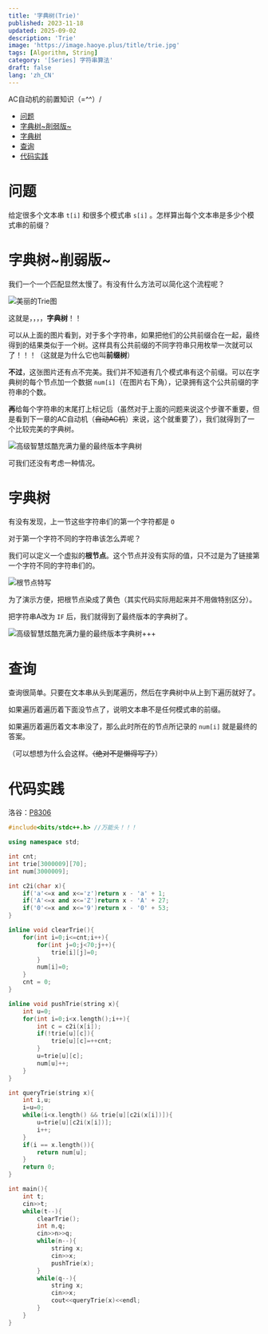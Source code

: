 ```yaml
---
title: '字典树(Trie)'
published: 2023-11-18
updated: 2025-09-02
description: 'Trie'
image: 'https://image.haoye.plus/title/trie.jpg'
tags: [Algorithm, String]
category: '[Series] 字符串算法'
draft: false 
lang: 'zh_CN'
---
```


AC自动机的前置知识（=^^）/

- [问题](#问题)
- [字典树~削弱版~](#字典树削弱版)
- [字典树](#字典树)
- [查询](#查询)
- [代码实践](#代码实践)

# 问题

给定很多个文本串 `t[i]` 和很多个模式串 `s[i]` 。怎样算出每个文本串是多少个模式串的前缀？

# 字典树~削弱版~

我们一个一个匹配显然太慢了。有没有什么方法可以简化这个流程呢？

![美丽的Trie图](https://image.haoye.plus/Screenshot%20from%202023-11-18%2019-47-15.png)

这就是，，，，**字典树**！！

可以从上面的图片看到，对于多个字符串，如果把他们的公共前缀合在一起，最终得到的结果类似于一个树。这样具有公共前缀的不同字符串只用枚举一次就可以了！！！（这就是为什么它也叫**前缀树**）

**不过**，这张图片还有点不完美。我们并不知道有几个模式串有这个前缀。可以在字典树的每个节点加一个数据 `num[i]`（在图片右下角），记录拥有这个公共前缀的字符串的个数。

**再**给每个字符串的末尾打上标记后（虽然对于上面的问题来说这个步骤不重要，但是看到下一章的AC自动机（~~自动AC机~~）来说，这个就重要了），我们就得到了一个比较完美的字典树。

![高级智慧炫酷充满力量的最终版本字典树](https://image.haoye.plus/Screenshot%20from%202023-11-18%2019-46-55.png)

可我们还没有考虑一种情况。

# 字典树

有没有发现，上一节这些字符串们的第一个字符都是 `O`

对于第一个字符不同的字符串该怎么弄呢？

我们可以定义一个虚拟的**根节点**。这个节点并没有实际的值，只不过是为了链接第一个字符不同的字符串们的。

![根节点特写](https://image.haoye.plus/Screenshot%20from%202023-11-18%2019-43-22.png)

为了演示方便，把根节点染成了黄色（其实代码实际用起来并不用做特别区分）。

把字符串A改为 `IF` 后，我们就得到了最终版本的字典树了。

![高级智慧炫酷充满力量的最终版本字典树+++](https://image.haoye.plus/Screenshot%20from%202023-11-18%2019-50-37.png)

# 查询

查询很简单。只要在文本串从头到尾遍历，然后在字典树中从上到下遍历就好了。

如果遍历着遍历着下面没节点了，说明文本串不是任何模式串的前缀。

如果遍历着遍历着文本串没了，那么此时所在的节点所记录的 `num[i]` 就是最终的答案。

（可以想想为什么会这样。~~（绝对不是懒得写了）~~）

# 代码实践

洛谷：[P8306](https://www.luogu.com.cn/problem/P8306)

```c++
#include<bits/stdc++.h> //万能头！！！

using namespace std;

int cnt;
int trie[3000009][70];
int num[3000009];

int c2i(char x){
    if('a'<=x and x<='z')return x - 'a' + 1;
    if('A'<=x and x<='Z')return x - 'A' + 27;
    if('0'<=x and x<='9')return x - '0' + 53;
}

inline void clearTrie(){
    for(int i=0;i<=cnt;i++){
        for(int j=0;j<70;j++){
            trie[i][j]=0;
        }
        num[i]=0;
    }
    cnt = 0;
}

inline void pushTrie(string x){
    int u=0;
    for(int i=0;i<x.length();i++){
        int c = c2i(x[i]);
        if(!trie[u][c]){
            trie[u][c]=++cnt;
        }
        u=trie[u][c];
        num[u]++;
    }
}

int queryTrie(string x){
    int i,u;
    i=u=0;
    while(i<x.length() && trie[u][c2i(x[i])]){
        u=trie[u][c2i(x[i])];
        i++;
    }
    if(i == x.length()){
        return num[u];
    }
    return 0;
}

int main(){
    int t;
    cin>>t;
    while(t--){
        clearTrie();
        int n,q;
        cin>>n>>q;
        while(n--){
            string x;
            cin>>x;
            pushTrie(x);
        }
        while(q--){
            string x;
            cin>>x;
            cout<<queryTrie(x)<<endl;
        }
    }
}
```

